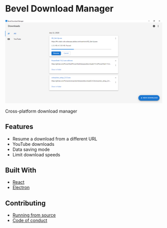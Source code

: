 # Bevel Download Manager

![A screenshot of Bevel Download Manager](images/screenshot.png)

Cross-platform download manager

## Features

- Resume a download from a different URL
- YouTube downloads
- Data saving mode
- Limit download speeds

## Built With

- [React](https://reactjs.org)
- [Electron](https://electronjs.org)

## Contributing

- [Running from source](CONTRIBUTING.md#running-from-source)
- [Code of conduct](CONTRIBUTING.md#code-of-conduct)
